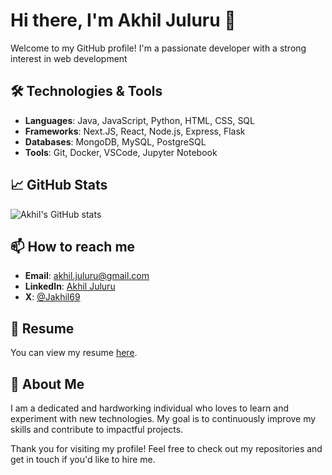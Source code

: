 # Hi there, I'm Akhil Juluru 👋

Welcome to my GitHub profile! I'm a passionate developer with a strong interest in web development

## 🛠️ Technologies & Tools

- **Languages**: Java, JavaScript, Python, HTML, CSS, SQL
- **Frameworks**: Next.JS, React, Node.js, Express, Flask
- **Databases**: MongoDB, MySQL, PostgreSQL
- **Tools**: Git, Docker, VSCode, Jupyter Notebook

## 📈 GitHub Stats

![Akhil's GitHub stats](https://github-readme-stats.vercel.app/api?username=JuluruAkhil&show_icons=true&theme=radical)

## 📫 How to reach me

- **Email**: akhil.juluru@gmail.com
- **LinkedIn**: [Akhil Juluru](https://www.linkedin.com/in/akhil-juluru/)
- **X**: [@Jakhil69](https://x.com/Jakhil69)

## 📝 Resume

You can view my resume [here](https://akhilj.dev/Akhil_Juluru_Resume.pdf).

## 🚀 About Me

I am a dedicated and hardworking individual who loves to learn and experiment with new technologies. My goal is to continuously improve my skills and contribute to impactful projects.

Thank you for visiting my profile! Feel free to check out my repositories and get in touch if you'd like to hire me.
